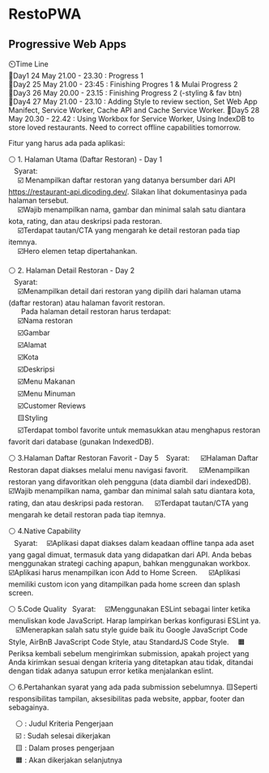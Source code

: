 # RestoPWA

## Progressive Web Apps

⏲️Time Line  
📆Day1 24 May 21.00 - 23.30 : Progress 1  
📆Day2 25 May 21.00 - 23:45 : Finishing Progres 1 & Mulai Progress 2  
📆Day3 26 May 20.00 - 23.15 : Finishing Progress 2 (-styling & fav btn)  
📆Day4 27 May 21.00 - 23.10 : Adding Style to review section, Set Web App Manifect, Service Worker, Cache API and Cache Service Worker.
📆Day5 28 May 20.30 - 22.42 : Using Workbox for Service Worker, Using IndexDB to store loved restaurants. Need to correct offline capabilities tomorrow.

Fitur yang harus ada pada aplikasi:

⚪ 1. Halaman Utama (Daftar Restoran) - Day 1  
&ensp; Syarat:  
&emsp; ☑️ Menampilkan daftar restoran yang datanya bersumber dari API https://restaurant-api.dicoding.dev/. Silakan lihat dokumentasinya pada halaman tersebut.  
&emsp; ☑️Wajib menampilkan nama, gambar dan minimal salah satu diantara kota, rating, dan atau deskripsi pada restoran.  
&emsp; ☑️Terdapat tautan/CTA yang mengarah ke detail restoran pada tiap itemnya.  
&emsp; ☑️Hero elemen tetap dipertahankan.

⚪ 2. Halaman Detail Restoran - Day 2  
&ensp; Syarat:  
 &emsp; ☑️Menampilkan detail dari restoran yang dipilih dari halaman utama (daftar restoran) atau halaman favorit restoran.  
 &emsp;&ensp; Pada halaman detail restoran harus terdapat:  
 &emsp; ☑️Nama restoran  
 &emsp; ☑️Gambar  
 &emsp; ☑️Alamat  
 &emsp; ☑️Kota  
 &emsp; ☑️Deskripsi  
 &emsp; ☑️Menu Makanan  
 &emsp; ☑️Menu Minuman  
 &emsp; ☑️Customer Reviews  
 &emsp; 🟨Styling  
 &emsp; ☑️Terdapat tombol favorite untuk memasukkan atau menghapus restoran favorit dari database (gunakan IndexedDB).

⚪ 3.Halaman Daftar Restoran Favorit - Day 5
&ensp; Syarat:
&emsp; ☑️Halaman Daftar Restoran dapat diakses melalui menu navigasi favorit.
&emsp; ☑️Menampilkan restoran yang difavoritkan oleh pengguna (data diambil dari indexedDB).
&emsp; ☑️Wajib menampilkan nama, gambar dan minimal salah satu diantara kota, rating, dan atau deskripsi pada restoran.
&emsp; ☑️Terdapat tautan/CTA yang mengarah ke detail restoran pada tiap itemnya.

⚪ 4.Native Capability  
&ensp; Syarat:
&emsp;☑️Aplikasi dapat diakses dalam keadaan offline tanpa ada aset yang gagal dimuat, termasuk data yang didapatkan dari API. Anda bebas menggunakan strategi caching apapun, bahkan menggunakan workbox.
&emsp; ☑️Aplikasi harus menampilkan icon Add to Home Screen.
&emsp; ☑️Aplikasi memiliki custom icon yang ditampilkan pada home screen dan splash screen.

⚪ 5.Code Quality
&ensp;Syarat:
&emsp;☑️Menggunakan ESLint sebagai linter ketika menuliskan kode JavaScript. Harap lampirkan berkas konfigurasi ESLint ya.
&emsp;☑️Menerapkan salah satu style guide baik itu Google JavaScript Code Style, AirBnB JavaScript Code Style, atau StandardJS Code Style.
&emsp;🟧Periksa kembali sebelum mengirimkan submission, apakah project yang Anda kirimkan sesuai dengan kriteria yang ditetapkan atau tidak, ditandai dengan tidak adanya satupun error ketika menjalankan eslint.

⚪ 6.Pertahankan syarat yang ada pada submission sebelumnya.
🟨Seperti responsibilitas tampilan, aksesibilitas pada website, appbar, footer dan sebagainya.

&emsp;⚪ : Judul Kriteria Pengerjaan  
&emsp;☑️ : Sudah selesai dikerjakan  
&emsp;🟨 : Dalam proses pengerjaan  
&emsp;🟧 : Akan dikerjakan selanjutnya
